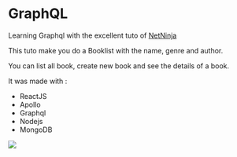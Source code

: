 # GraphQL

Learning Graphql with the excellent tuto of <a href="https://www.youtube.com/watch?v=Y0lDGjwRYKw&list=PL4cUxeGkcC9iK6Qhn-QLcXCXPQUov1U7f">NetNinja</a>

This tuto make you do a Booklist with the name, genre and author.

You can list all book, create new book and see the details of a book.

It was made with :
  - ReactJS
  - Apollo
  - Graphql
  - Nodejs
  - MongoDB

<image src="screen.png">
